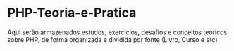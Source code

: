 # PHP-Teoria-e-Pratica
Aqui serão armazenados estudos, exercícios, desafios e conceitos teóricos sobre PHP, de forma organizada e dividida por fonte (Livro, Curso e etc)
